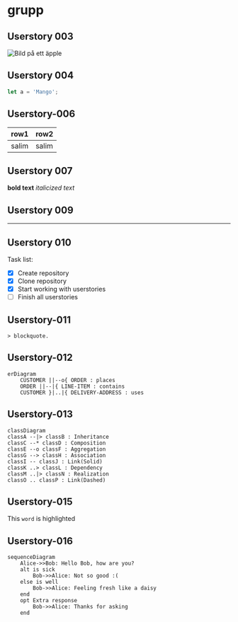 # grupp


## Userstory 003

![Bild på ett äpple](https://source.unsplash.com/random/1600x900?apple)


## Userstory 004

```javascript
let a = 'Mango';

```

## Userstory-006
|row1|row2|
|:---|:---|
|salim|salim|

## Userstory 007

**bold text** *italicized text*

## Userstory 009

---

## Userstory 010

Task list:
- [x] Create repository
- [x] Clone repository
- [x] Start working with userstories
- [ ] Finish all userstories

## Userstory-011
```
> blockquote.
```

## Userstory-012
```mermaid
erDiagram
    CUSTOMER ||--o{ ORDER : places
    ORDER ||--|{ LINE-ITEM : contains
    CUSTOMER }|..|{ DELIVERY-ADDRESS : uses
```

## Userstory-013
```mermaid
classDiagram
classA --|> classB : Inheritance
classC --* classD : Composition
classE --o classF : Aggregation
classG --> classH : Association
classI -- classJ : Link(Solid)
classK ..> classL : Dependency
classM ..|> classN : Realization
classO .. classP : Link(Dashed)
```

## Userstory-015
This ` word ` is highlighted 


## Userstory-016
```mermaid
sequenceDiagram
    Alice->>Bob: Hello Bob, how are you?
    alt is sick
        Bob->>Alice: Not so good :(
    else is well
        Bob->>Alice: Feeling fresh like a daisy
    end
    opt Extra response
        Bob->>Alice: Thanks for asking
    end
```
